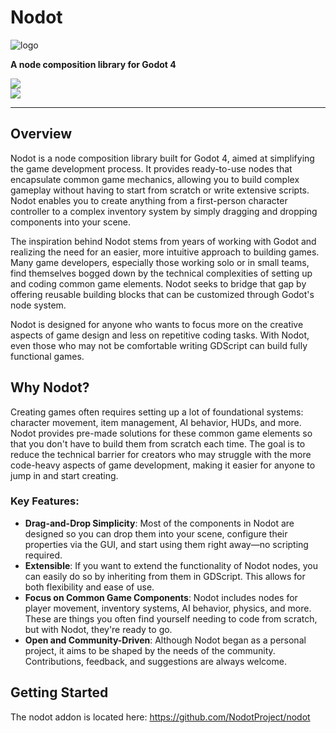 # Nodot

![logo](logo.png)

**A node composition library for Godot 4**

[![](https://dcbadge.vercel.app/api/server/Rx9CZX4sjG)](https://discord.gg/Rx9CZX4sjG)  
[![](https://img.shields.io/youtube/channel/subscribers/UColWkNMgHseKyU7D1QGeoyQ?label=YOUTUBE&style=for-the-badge)](https://www.youtube.com/@GodotNodot)

---

## Overview

Nodot is a node composition library built for Godot 4, aimed at simplifying the game development process. It provides ready-to-use nodes that encapsulate common game mechanics, allowing you to build complex gameplay without having to start from scratch or write extensive scripts. Nodot enables you to create anything from a first-person character controller to a complex inventory system by simply dragging and dropping components into your scene.

The inspiration behind Nodot stems from years of working with Godot and realizing the need for an easier, more intuitive approach to building games. Many game developers, especially those working solo or in small teams, find themselves bogged down by the technical complexities of setting up and coding common game elements. Nodot seeks to bridge that gap by offering reusable building blocks that can be customized through Godot's node system.

Nodot is designed for anyone who wants to focus more on the creative aspects of game design and less on repetitive coding tasks. With Nodot, even those who may not be comfortable writing GDScript can build fully functional games.

## Why Nodot?

Creating games often requires setting up a lot of foundational systems: character movement, item management, AI behavior, HUDs, and more. Nodot provides pre-made solutions for these common game elements so that you don't have to build them from scratch each time. The goal is to reduce the technical barrier for creators who may struggle with the more code-heavy aspects of game development, making it easier for anyone to jump in and start creating.

### Key Features:

- **Drag-and-Drop Simplicity**: Most of the components in Nodot are designed so you can drop them into your scene, configure their properties via the GUI, and start using them right away—no scripting required.
- **Extensible**: If you want to extend the functionality of Nodot nodes, you can easily do so by inheriting from them in GDScript. This allows for both flexibility and ease of use.
- **Focus on Common Game Components**: Nodot includes nodes for player movement, inventory systems, AI behavior, physics, and more. These are things you often find yourself needing to code from scratch, but with Nodot, they're ready to go.
- **Open and Community-Driven**: Although Nodot began as a personal project, it aims to be shaped by the needs of the community. Contributions, feedback, and suggestions are always welcome.

## Getting Started

The nodot addon is located here: https://github.com/NodotProject/nodot
